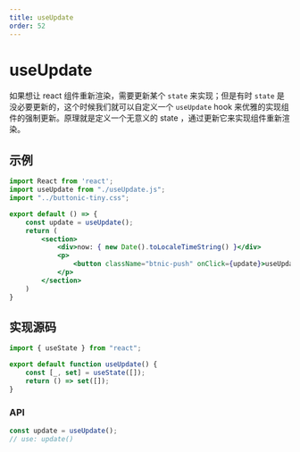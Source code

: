 ```yaml
---
title: useUpdate
order: 52
---
```

# useUpdate

如果想让 react 组件重新渲染，需要更新某个 `state` 来实现；但是有时 `state` 是没必要更新的，这个时候我们就可以自定义一个 `useUpdate` hook 来优雅的实现组件的强制更新。原理就是定义一个无意义的 state ，通过更新它来实现组件重新渲染。

## 示例

```jsx
import React from 'react';
import useUpdate from "./useUpdate.js";
import "../buttonic-tiny.css";

export default () => {
    const update = useUpdate();
    return (
        <section>
            <div>now: { new Date().toLocaleTimeString() }</div>
            <p>
                <button className="btnic-push" onClick={update}>useUpdate</button>
            </p>
        </section>
    )
}
```

## 实现源码
```jsx | pure
import { useState } from "react";

export default function useUpdate() {
    const [_, set] = useState([]);
    return () => set([]);
}
```

### API

```js
const update = useUpdate();
// use: update()
```

